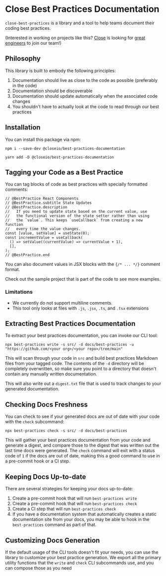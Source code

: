 # Close Best Practices Documentation

`close-best-practices` is a library and a tool to help teams document their
coding best practices.

(Interested in working on projects like this? [Close](https://www.close.com) is
looking for [great engineers](https://jobs.close.com) to join our team!)

## Philosophy

This library is built to embody the following principles:

1. Documentation should live as close to the code as possible (preferably in the
   code)
2. Documentation should be discoverable
3. Documentation should update automatically when the associated code changes
4. You shouldn't have to actually look at the code to read through our best
   practices

## Installation

You can install this package via npm:

    npm i --save-dev @closeio/best-practices-documentation

    yarn add -D @closeio/best-practices-documentation

## Tagging your Code as a Best Practice

You can tag blocks of code as best practices with specially formatted
comments:

```tsx
// @BestPractice React Components
// @BestPractice.subtitle State Updates
// @BestPractice.description
//   If you need to update state based on the current value, use
//   the functional version of the state setter rather than using
//   the `value`. This keeps `useCallback` from creating a new function
//   every time the value changes.
const [value, setValue] = useState(0);
const incrementValue = useCallback(
  () => setValue((currentValue) => currentValue + 1),
  [],
);
// @BestPractice.end
```

You can also document values in JSX blocks with the `{/* ... */}` comment
format.

Check out the sample project that is part of the code to see more examples.

### Limitations

- We currently do not support multiline comments.
- This tool only looks at files with `.js`, `.jsx`, `.ts`, and `.tsx` extensions

## Extracting Best Practices Documentation

To extract your best practices documentation, you can invoke our CLI tool:

    npx best-practices write -s src/ -d docs/best-practices -u "https://github.com/<your org>/<your repo>/tree/main"

This will scan through your code in `src` and build best practices Markdown
files from your tagged code. The contents of the `-d` directory will be
completely overwritten, so make sure you point to a directory that doesn't
contain any manually written documentation.

This will also write out a `digest.txt` file that is used to track changes to
your generated documentation.

## Checking Docs Freshness

You can check to see if your generated docs are out of date with your code with
the `check` subcommand:

    npx best-practices check -s src/ -d docs/best-practices

This will gather your best practices documentation from your code and generate a
digest, and compare those to the digest that was written out the last time docs
were generated. The `check` command will exit with a status code of `1` if the
docs are out of date, making this a good command to use in a pre-commit hook or
a CI step.

## Keeping Docs Up-to-date

There are several strategies for keeping your docs up-to-date:

1. Create a pre-commit hook that will run `best-practices write`
2. Create a pre-commit hook that will run `best-practices check`
3. Create a CI step that will run `best-practices check`
4. If you have a documentation system that automatically creates a static
   documentation site from your docs, you may be able to hook in the
   `best-practices` command as part of that.

## Customizing Docs Generation

If the default usage of the CLI tools doesn't fit your needs, you can use the
library to customize your best practice generation. We export all the primary
utility functions that the `write` and `check` CLI subcommands use, and you can
compose those as you need
